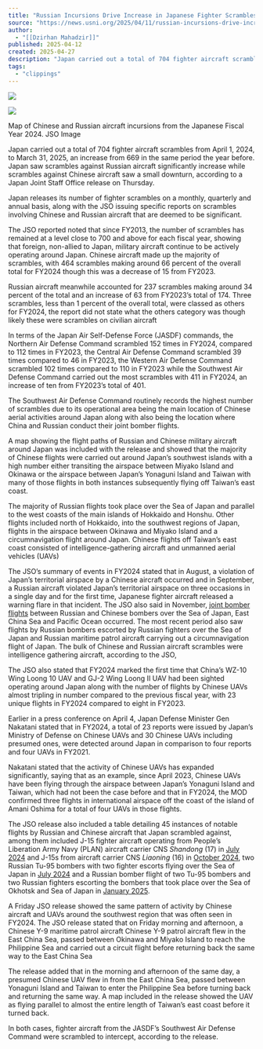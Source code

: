 ```yaml
---
title: "Russian Incursions Drive Increase in Japanese Fighter Scrambles, Officials Say"
source: "https://news.usni.org/2025/04/11/russian-incursions-drive-increase-in-japanese-fighter-scrambles-officials-say"
author:
  - "[[Dzirhan Mahadzir]]"
published: 2025-04-12
created: 2025-04-27
description: "Japan carried out a total of 704 fighter aircraft scrambles from April 1, 2024, to March 31, 2025, an increase from 669 in the same period the year before. Japan saw scrambles against Russian aircraft significantly increase while scrambles against Chinese aircraft saw a small downturn, according to a Japan Joint Staff Office release on Thursday. Japan releases its number of fighter scrambles on a monthly, quarterly and annual basis, along with the JSO issuing specific reports on scrambles involving Chinese and Russian aircraft that are deemed to be significant. The JSO reported noted that since FY2013, the number of"
tags:
  - "clippings"
---
```

[![](https://news.usni.org/wp-content/uploads/2016/02/usni_logo.png)](https://news.usni.org/)

![](https://news.usni.org/wp-content/uploads/2025/04/MapofRussianChineseflights.jpg)

Map of Chinese and Russian aircraft incursions from the Japanese Fiscal Year 2024. JSO Image

Japan carried out a total of 704 fighter aircraft scrambles from April 1, 2024, to March 31, 2025, an increase from 669 in the same period the year before. Japan saw scrambles against Russian aircraft significantly increase while scrambles against Chinese aircraft saw a small downturn, according to a Japan Joint Staff Office release on Thursday.

Japan releases its number of fighter scrambles on a monthly, quarterly and annual basis, along with the JSO issuing specific reports on scrambles involving Chinese and Russian aircraft that are deemed to be significant.

The JSO reported noted that since FY2013, the number of scrambles has remained at a level close to 700 and above for each fiscal year, showing that foreign, non-allied to Japan, military aircraft continue to be actively operating around Japan. Chinese aircraft made up the majority of scrambles, with 464 scrambles making around 66 percent of the overall total for FY2024 though this was a decrease of 15 from FY2023.

Russian aircraft meanwhile accounted for 237 scrambles making around 34 percent of the total and an increase of 63 from FY2023’s total of 174. Three scrambles, less than 1 percent of the overall total, were classed as others for FY2024, the report did not state what the others category was though likely these were scrambles on civilian aircraft

In terms of the Japan Air Self-Defense Force (JASDF) commands, the Northern Air Defense Command scrambled 152 times in FY2024, compared to 112 times in FY2023, the Central Air Defense Command scrambled 39 times compared to 46 in FY2023, the Western Air Defense Command scrambled 102 times compared to 110 in FY2023 while the Southwest Air Defense Command carried out the most scrambles with 411 in FY2024, an increase of ten from FY2023’s total of 401.

The Southwest Air Defense Command routinely records the highest number of scrambles due to its operational area being the main location of Chinese aerial activities around Japan along with also being the location where China and Russian conduct their joint bomber flights.

A map showing the flight paths of Russian and Chinese military aircraft around Japan was included with the release and showed that the majority of Chinese flights were carried out around Japan’s southwest islands with a high number either transiting the airspace between Miyako Island and Okinawa or the airspace between Japan’s Yonaguni Island and Taiwan with many of those flights in both instances subsequently flying off Taiwan’s east coast.

The majority of Russian flights took place over the Sea of Japan and parallel to the west coasts of the main islands of Hokkaido and Honshu. Other flights included north of Hokkaido, into the southwest regions of Japan, flights in the airspace between Okinawa and Miyako Island and a circumnavigation flight around Japan. Chinese flights off Taiwan’s east coast consisted of intelligence-gathering aircraft and unmanned aerial vehicles (UAVs)

The JSO’s summary of events in FY2024 stated that in August, a violation of Japan’s territorial airspace by a Chinese aircraft occurred and in September, a Russian aircraft violated Japan’s territorial airspace on three occasions in a single day and for the first time, Japanese fighter aircraft released a warning flare in that incident. The JSO also said in November, [joint bomber flights](https://news.usni.org/2024/11/29/joint-russian-chinese-pacific-bomber-flight-prompts-japan-and-south-korea-to-scramble-fighters) between Russian and Chinese bombers over the Sea of Japan, East China Sea and Pacific Ocean occurred. The most recent period also saw flights by Russian bombers escorted by Russian fighters over the Sea of Japan and Russian maritime patrol aircraft carrying out a circumnavigation flight of Japan. The bulk of Chinese and Russian aircraft scrambles were intelligence gathering aircraft, according to the JSO,

The JSO also stated that FY2024 marked the first time that China’s WZ-10 Wing Loong 10 UAV and GJ-2 Wing Loong II UAV had been sighted operating around Japan along with the number of flights by Chinese UAVs almost tripling in number compared to the previous fiscal year, with 23 unique flights in FY2024 compared to eight in FY2023.

Earlier in a press conference on April 4, Japan Defense Minister Gen Nakatani stated that in FY2024, a total of 23 reports were issued by Japan’s Ministry of Defense on Chinese UAVs and 30 Chinese UAVs including presumed ones, were detected around Japan in comparison to four reports and four UAVs in FY2021.

Nakatani stated that the activity of Chinese UAVs has expanded significantly, saying that as an example, since April 2023, Chinese UAVs have been flying through the airspace between Japan’s Yonaguni Island and Taiwan, which had not been the case before and that in FY2024, the MOD confirmed three flights in international airspace off the coast of the island of Amani Oshima for a total of four UAVs in those flights.

The JSO release also included a table detailing 45 instances of notable flights by Russian and Chinese aircraft that Japan scrambled against, among them included J-15 fighter aircraft operating from People’s Liberation Army Navy (PLAN) aircraft carrier CNS *Shandong* (17) in [July 2024](https://news.usni.org/2024/07/19/chinas-shandong-carrier-strike-group-wraps-up-10-day-philippine-sea-deployment) and J-15s from aircraft carrier CNS *Liaoning* (16) in [October 2024](https://news.usni.org/2024/10/15/chinese-carrier-strike-group-operating-in-south-china-sea-after-drills-surrounding-taiwan), two Russian Tu-95 bombers with two fighter escorts flying over the Sea of Japan in [July 2024](https://news.usni.org/2024/07/31/russian-bombers-fly-missions-through-japans-adiz-australia-unveils-first-mq-4c-triton) and a Russian bomber flight of two Tu-95 bombers and two Russian fighters escorting the bombers that took place over the Sea of Okhotsk and Sea of Japan in [January 2025](https://news.usni.org/2025/01/30/russian-bomber-mission-prompts-japanese-fighter-scramble).

A Friday JSO release showed the same pattern of activity by Chinese aircraft and UAVs around the southwest region that was often seen in FY2024. The JSO release stated that on Friday morning and afternoon, a Chinese Y-9 maritime patrol aircraft Chinese Y-9 patrol aircraft flew in the East China Sea, passed between Okinawa and Miyako Island to reach the Philippine Sea and carried out a circuit flight before returning back the same way to the East China Sea

The release added that in the morning and afternoon of the same day, a presumed Chinese UAV flew in from the East China Sea, passed between Yonaguni Island and Taiwan to enter the Philippine Sea before turning back and returning the same way. A map included in the release showed the UAV as flying parallel to almost the entire length of Taiwan’s east coast before it turned back.

In both cases, fighter aircraft from the JASDF’s Southwest Air Defense Command were scrambled to intercept, according to the release.